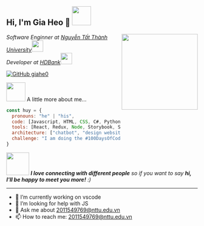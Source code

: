 <h2> Hi, I'm Gia Heo 👋 <img src="https://images.yourstory.com/cs/wordpress/2018/02/API.gif" width="50"> </h2>
<img align='right' src="https://media.giphy.com/media/ieyl9zmCjO4b4t6qoY/giphy.gif" width="200">
<p><em>Software Enginner at <a href="http://cntt.ntt.edu.vn">Nguyễn Tất Thành University</a><img src="https://media.giphy.com/media/fYSnHlufseco8Fh93Z/giphy.gif" width="30"></br>Developer at <a href="https://hdbank.com.vn/">HDBank</a><img src="https://media.giphy.com/media/WUlplcMpOCEmTGBtBW/giphy.gif" width="30"></em></p>

[![GitHub giahe0](https://img.shields.io/github/followers/giahe0?label=follow&style=social)](https://github.com/giahe0)

<img src="https://media.giphy.com/media/VgCDAzcKvsR6OM0uWg/giphy.gif" width="50"> A little more about me... 

```javascript
const huy = {
  pronouns: "he" | "his",
  code: [Javascript, HTML, CSS, C#, Python, Java],
  tools: [React, Redux, Node, Storybook, Styled-Components, Jest, Docker],
  architecture: ["chatbot", "design website"],
  challenge: "I am doing the #100DaysOfCode challenge focused on python and JS"
}
```

<img src="https://media.giphy.com/media/LnQjpWaON8nhr21vNW/giphy.gif" width="60"> <em><b>I love connecting with different people</b> so if you want to say <b>hi, I'll be happy to meet you more!</b> :)</em>

---


- 🔭 I’m currently working on vscode
- 🤔 I’m looking for help with JS
- 💬 Ask me about 2011549769@nttu.edu.vn
- 📫 How to reach me: 2011549769@nttu.edu.vn
